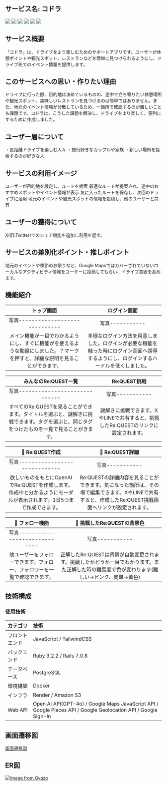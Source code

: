 
## サービス名: コドラ

<img src="https://img.shields.io/badge/-RubyonRails-CC0000.svg?logo=rubyonrails&style=popout"> <img src="https://img.shields.io/badge/-Ruby-CC342D.svg?logo=ruby&style=popout"> <img src="https://img.shields.io/badge/-Javascript-F7DF1E.svg?logo=javascript&style=popout">
 <img src="https://img.shields.io/badge/-Docker-1488C6.svg?logo=docker&style=popout"> <img src="https://img.shields.io/badge/-Postgresql-336791.svg?logo=postgresql&style=popout"> <img src="https://img.shields.io/badge/-Amazon-FF9900.svg?logo=amazon&style=popout">


## サービス概要

「コドラ」は、ドライブをより楽しむためのサポートアプリです。ユーザーが休憩ポイントや観光スポット、レストランなどを簡単に見つけられるようにし、ドライブ先でのイベント情報を提供します。

## このサービスへの思い・作りたい理由
ドライブに行った際、目的地は決めているものの、途中で立ち寄りたい休憩場所や観光スポット、美味しいレストランを見つけるのは簡単ではありません。また、地元のイベント情報が分散しているため、一箇所で確認するのが難しいことも課題です。コドラは、こうした課題を解決し、ドライブをより楽しく、便利にするために作成しました。

## ユーザー層について
・長距離ドライブを楽しむ人々
 ・旅行好きなカップルや家族
 ・新しい場所を探索するのが好きな人

## サービスの利用イメージ
ユーザーが目的地を設定し、ルートを検索
最適なルートが提案され、途中のおすすめスポットやイベント情報が表示
気に入ったルートを保存し、次回のドライブに活用
地元のイベントや観光スポットの情報を投稿し、他のユーザーと共有

## ユーザーの獲得について
X(旧:Twitter)でのシェア機能を追加し利用を促す。

## サービスの差別化ポイント・推しポイント
地元のイベントや季節のお祭りなど、Google Mapsではカバーされていないローカルなアクティビティ情報をユーザーに投稿してもらい、ドライブ意欲を高めます。

## 機能紹介

|トップ画面| ログイン画面 |
|:-:|:-:|
写真----------------------------- | 写真-----------
|メイン機能が一目でわかるようにし、すぐに機能がを使えるような動線にしました。？マークを押すと、詳細な説明を見ることができます。|多様なログイン方法を用意しました。ログインが必要な機能を触った時にログイン画面へ誘導するようにし、ログインするハードルを低くしました。|

|みんなのRe:QUEST一覧| Re:QUEST挑戦 |
|:-:|:-:|
写真----------------------------- | 写真-----------
|すべてのRe:QUESTを見ることができます。タイトルを選ぶと、謎解きに挑戦できます。タグを選ぶと、同じタグをつけたものを一覧で見ることがきます。|謎解きに挑戦できます。XやLINEで共有すると、挑戦したRe:QUESTのリンクに設定されます。|

| 🔶 Re:QUEST作成| 🔶 Re:QUEST詳細 |
|:-:|:-:|
写真----------------------------- | 写真-----------
|欲しいものをもとにOpenAIでRe:QUESTを作成します。作成中と分かるようにモーダルが表示されます。1日5つまで作成できます。|Re:QUESTの詳細内容を見ることができます。気になった箇所は、その場で編集できます。XやLINEで共有すると、作成したRe:QUEST挑戦画面へリンクが設定されます。|

|🔶 フォロー機能|🔶 挑戦したRe:QUESTの背景色|
|:-:|:-:|
写真----------------------------- | 写真-----------
|他ユーザーをフォローできます。フォロー、フォロワーを一覧で確認できます。|正解したRe:QUESTは背景が自動変更されます。挑戦したかどうか一目でわかります。また正解した時の難易度で色が変わります(難しい→ピンク、簡単→黄色)|


	
	

## 技術構成
### 使用技術
|カテゴリ|技術|
|:-------------|:------------|
|フロントエンド|JavaScript / TailwindCSS |
|バックエンド|Ruby 3.2.2 / Rails 7.0.8|
|データベース|PostgreSQL|
|環境構築|Docker|
|インフラ|Render / Amazon S3 |
|Web API| Open AI API(GPT-4o) / Google Maps JavaScript API / Google Places API / Google Geolocation API / Google Sign-In |
	
	
## 画面遷移図
[画面遷移図](https://www.figma.com/design/t6d8lv9hHXj49bZN5oKT8D/runteq%E5%8D%92%E6%A5%AD%E5%88%B6%E4%BD%9C?node-id=0-1&t=0ZLOjcjA4HG9lWPC-0)

## ER図
[![Image from Gyazo](https://i.gyazo.com/6c2cc87673b073e39b4edb190a620a99.png)](https://gyazo.com/6c2cc87673b073e39b4edb190a620a99)
